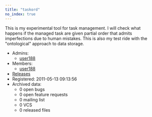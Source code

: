 ```yaml
---
title: "taskord"
no_index: true
---
```


This is my experimental tool for task management. I will check what happens if the managed task are given partial order that admits imperfections due to human mistakes.
This is also my test ride with the "ontological" approach to data storage.


* Admins:
  * [user188](/users/user188)
* Members:
  * [user188](/users/user188)
* [Releases](https://download.ocamlcore.org/taskord)
* Registered: 2011-05-13 09:13:56
* Archived data:
  * 0 open bugs
  * 0 open feature requests
  * 0 mailing list
  * 0 VCS
  * 0 released files
